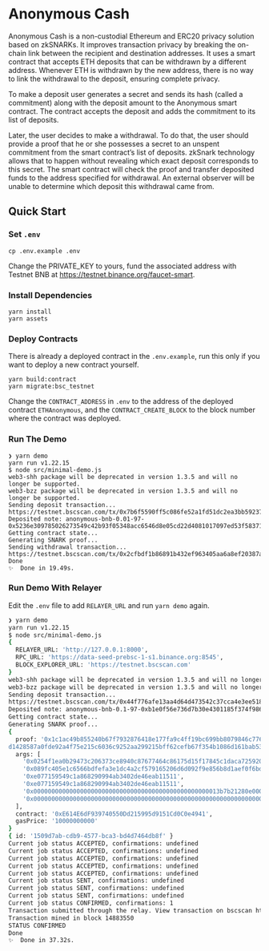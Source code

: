 # Anonymous Cash

Anonymous Cash is a non-custodial Ethereum and ERC20 privacy solution based on zkSNARKs. It improves transaction privacy by breaking the on-chain link between the recipient and destination addresses. It uses a smart contract that accepts ETH deposits that can be withdrawn by a different address. Whenever ETH is withdrawn by the new address, there is no way to link the withdrawal to the deposit, ensuring complete privacy.

To make a deposit user generates a secret and sends its hash (called a commitment) along with the deposit amount to the Anonymous smart contract. The contract accepts the deposit and adds the commitment to its list of deposits.

Later, the user decides to make a withdrawal. To do that, the user should provide a proof that he or she possesses a secret to an unspent commitment from the smart contract’s list of deposits. zkSnark technology allows that to happen without revealing which exact deposit corresponds to this secret. The smart contract will check the proof and transfer deposited funds to the address specified for withdrawal. An external observer will be unable to determine which deposit this withdrawal came from.

## Quick Start

### Set `.env`

```
cp .env.example .env
```

Change the PRIVATE_KEY to yours, fund the associated address with Testnet BNB at
<https://testnet.binance.org/faucet-smart>.

### Install Dependencies

```
yarn install
yarn assets
```

### Deploy Contracts

There is already a deployed contract in the `.env.example`, run this only if you want to deploy a new contract yourself.

```
yarn build:contract
yarn migrate:bsc_testnet
```

Change the `CONTRACT_ADDRESS` in `.env` to the address of the deployed contract `ETHAnonymous`,
and the `CONTRACT_CREATE_BLOCK` to the block number where the contract was deployed.

### Run The Demo

```
❯ yarn demo
yarn run v1.22.15
$ node src/minimal-demo.js
web3-shh package will be deprecated in version 1.3.5 and will no longer be supported.
web3-bzz package will be deprecated in version 1.3.5 and will no longer be supported.
Sending deposit transaction...
https://testnet.bscscan.com/tx/0x7b6f5590ff5c086fe52a1fd51dc2ea3bb59237855055eecc431054de1c6ffb58
Deposited note: anonymous-bnb-0.01-97-0x5236e309785026273549c42b93f05348acc6546d8e05cd22d4081017097ed53f58371871ccae4205daa159a770eeeb71a24c17efa5eb6cc59833eb6476bc
Getting contract state...
Generating SNARK proof...
Sending withdrawal transaction...
https://testnet.bscscan.com/tx/0x2cfbdf1b86891b432ef963405aa6a8ef20387ac062bbc02f6225c6eeb8deff55
Done
✨  Done in 19.49s.
```

### Run Demo With Relayer

Edit the `.env` file to add `RELAYER_URL` and run `yarn demo` again.

```bash
❯ yarn demo
yarn run v1.22.15
$ node src/minimal-demo.js
{
  RELAYER_URL: 'http://127.0.0.1:8000',
  RPC_URL: 'https://data-seed-prebsc-1-s1.binance.org:8545',
  BLOCK_EXPLORER_URL: 'https://testnet.bscscan.com'
}
web3-shh package will be deprecated in version 1.3.5 and will no longer be supported.
web3-bzz package will be deprecated in version 1.3.5 and will no longer be supported.
Sending deposit transaction...
https://testnet.bscscan.com/tx/0x44f776afe13aa4d64d473542c37cca4e3ee5186237268cc8dc345fc5dba1b3c0
Deposited note: anonymous-bnb-0.1-97-0xb1e0f56e736d7b30e4301185f374f986a8735dfc12613df86af3fde1002534846eebfbed16c06ff7969b556fd4576cd6b49784169fe0c3dfa1773e1ad2e9
Getting contract state...
Generating SNARK proof...
{
  proof: '0x1c1ac49b855240b67f7932876418e177fa9c4ff19bc699bb8079846c776eadcf302fa8f59580ded16b600d6eb0cf54094fefd0473e542e19271518ab3eb788e00aa9abbba9ea074340af47a5ffed0b4a96d37c9338010cd2878ea8ee515c2d3323bfee3fd9725226b007191867b15d7b8e45707c43c44e807fffce0e80bcb873146035f211c925492c17c747965b85a1e6d2ae2824e3e2107447aae00f93c9c7207dcd
d1428587a0fde92a4f75e215c6036c9252aa299215bff62cefb67f354b1086d161bab533eb042a7288927c130eb8f82cdd54987c5324f6be4117d03df50be47055f5224b38b5a9742fb3dc402d6d054caa51c57b5639e7bef2d4b8c11c',
  args: [
    '0x0254f1ea0b29473c206373ce8940c87677464c86175d15f17845c1daca725920',
    '0x089fc405e1c6566bdfefa3e1dc4a2cf579165206d6d092f9e856b8d1aef0f6bd',
    '0xe077159549c1a868290994ab3402de46eab11511',
    '0xe077159549c1a868290994ab3402de46eab11511',
    '0x0000000000000000000000000000000000000000000000000013b7b21280e000',
    '0x0000000000000000000000000000000000000000000000000000000000000000'
  ],
  contract: '0xE614E6dF939740550Dd215995d9151Cd0C0e4941',
  gasPrice: '10000000000'
}
{ id: '1509d7ab-cdb9-4577-bca3-bd4d7464db8f' }
Current job status ACCEPTED, confirmations: undefined
Current job status ACCEPTED, confirmations: undefined
Current job status ACCEPTED, confirmations: undefined
Current job status ACCEPTED, confirmations: undefined
Current job status ACCEPTED, confirmations: undefined
Current job status SENT, confirmations: undefined
Current job status SENT, confirmations: undefined
Current job status SENT, confirmations: undefined
Current job status CONFIRMED, confirmations: 1
Transaction submitted through the relay. View transaction on bscscan https://https://testnet.bscscan.com/tx/0xd9d0ad6caee3e3b331fbe50d0cca18cb44ce30be02a53867559dd66d718ffca4
Transaction mined in block 14883550
STATUS CONFIRMED
Done
✨  Done in 37.32s.
```
